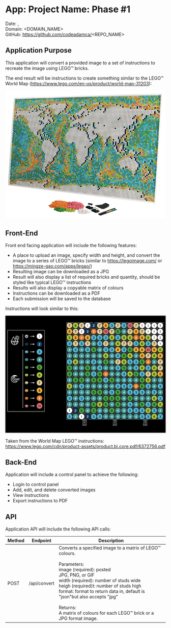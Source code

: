 # App: Project Name: Phase #1

Date: <MONTH> <DAY>, <YEAR>  
Domain: <DOMAIN_NAME>  
GitHub: https://github.com/codeadamca/<REPO_NAME>  

## Application Purpose

This application will convert a provided image to a set of instructions to recreate the image using LEGO™ bricks. 

The end result will be instructions to create something similar to the LEGO™ World Map (https://www.lego.com/en-us/product/world-map-31203): 

![Sample Map](../images/phase-1-map.png)

## Front-End

Front end facing application will include the following features:

- A place to upload an image, specify width and height, and convert the image to a series of LEGO™ bricks (similar to https://legoimage.com/ or https://mingze-gao.com/apps/legao/)  
- Resulting image can be downloaded as a JPG
- Result will also display a list of required bricks and quantity, should be styled like typical LEGO™ instructions
- Results will also display a copyable matrix of colours
- Instructions can be downloaded as a PDF
- Each submission will be saved to the database

Instructions will look similar to this:

![Sample Instructions](../images/phase-1-instructions.png)

Taken from the World Map LEGO™ instructions:
https://www.lego.com/cdn/product-assets/product.bi.core.pdf/6372756.pdf 
      
## Back-End

Application will include a control panel to achieve the following:

- Login to control panel
- Add, edit, and delete converted images
- View instructions
- Export instructions to PDF

## API

Application API will include the following API calls:

| Method | Endpoint | Description |
| - | - | - |
| POST | /api/convert | Converts a specified image to a matrix of LEGO™ colours.<br><br>Parameters:<br>image (required): posted<br>JPG, PNG, or GIF<br>width (required): number of studs wide<br>heigh (required)t: number of studs high<br>format: format to return data in, default is "json"but also accepts "jpg"<br><br>Returns:<br>A matrix of colours for each LEGO™ brick or a JPG format image. |